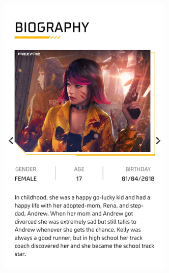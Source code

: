 <div align="center">

<img src="https://github.com/ikx7a/Kelly/blob/main/Resources/Biography.jpg">

<p>
<a href="https://github.com/ikx7a/Kelly"Previous Page</a>
